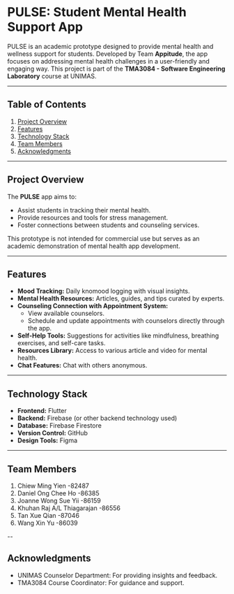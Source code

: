# PULSE: Student Mental Health Support App

PULSE is an academic prototype designed to provide mental health and wellness support for students. Developed by Team **Appitude**, the app focuses on addressing mental health challenges in a user-friendly and engaging way. This project is part of the **TMA3084 - Software Engineering Laboratory** course at UNIMAS.

---

## Table of Contents
1. [Project Overview](#project-overview)  
2. [Features](#features)  
3. [Technology Stack](#technology-stack)   
4. [Team Members](#team-members)  
5. [Acknowledgments](#acknowledgments)

---

## Project Overview
The **PULSE** app aims to:  
- Assist students in tracking their mental health.  
- Provide resources and tools for stress management.  
- Foster connections between students and counseling services.  

This prototype is not intended for commercial use but serves as an academic demonstration of mental health app development.

---

## Features
- **Mood Tracking:** Daily knomood logging with visual insights.  
- **Mental Health Resources:** Articles, guides, and tips curated by experts.  
- **Counseling Connection with Appointment System:**  
  - View available counselors.  
  - Schedule and update appointments with counselors directly through the app.  
- **Self-Help Tools:** Suggestions for activities like mindfulness, breathing exercises, and self-care tasks.  
- **Resources Library:** Access to various article and video for mental health.
- **Chat Features:** Chat with others anonymous.  

---

## Technology Stack
- **Frontend:** Flutter  
- **Backend:** Firebase (or other backend technology used)  
- **Database:** Firebase Firestore  
- **Version Control:** GitHub  
- **Design Tools:** Figma  

---

## Team Members
1. Chiew Ming Yien -82487
2. Daniel Ong Chee Ho -86385
3. Joanne Wong Sue Yii -86159
4. Khuhan Raj A/L Thiagarajan -86556
5. Tan Xue Qian -87046
6. Wang Xin Yu -86039

--

## Acknowledgments
- UNIMAS Counselor Department: For providing insights and feedback.
- TMA3084 Course Coordinator: For guidance and support.




